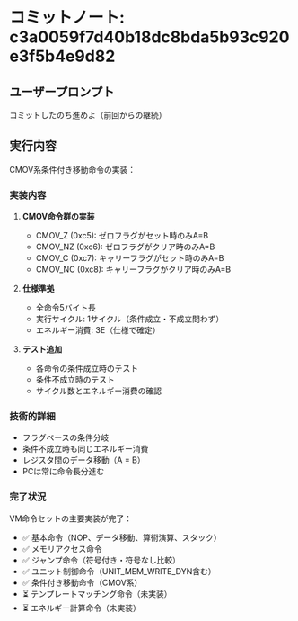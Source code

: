 # コミットノート: c3a0059f7d40b18dc8bda5b93c920e3f5b4e9d82

## ユーザープロンプト

コミットしたのち進めよ（前回からの継続）

## 実行内容

CMOV系条件付き移動命令の実装：

### 実装内容

1. **CMOV命令群の実装**
   - CMOV_Z (0xc5): ゼロフラグがセット時のみA=B
   - CMOV_NZ (0xc6): ゼロフラグがクリア時のみA=B
   - CMOV_C (0xc7): キャリーフラグがセット時のみA=B
   - CMOV_NC (0xc8): キャリーフラグがクリア時のみA=B

2. **仕様準拠**
   - 全命令5バイト長
   - 実行サイクル: 1サイクル（条件成立・不成立問わず）
   - エネルギー消費: 3E（仕様で確定）

3. **テスト追加**
   - 各命令の条件成立時のテスト
   - 条件不成立時のテスト
   - サイクル数とエネルギー消費の確認

### 技術的詳細

- フラグベースの条件分岐
- 条件不成立時も同じエネルギー消費
- レジスタ間のデータ移動（A = B）
- PCは常に命令長分進む

### 完了状況

VM命令セットの主要実装が完了：
- ✅ 基本命令（NOP、データ移動、算術演算、スタック）
- ✅ メモリアクセス命令
- ✅ ジャンプ命令（符号付き・符号なし比較）
- ✅ ユニット制御命令（UNIT_MEM_WRITE_DYN含む）
- ✅ 条件付き移動命令（CMOV系）
- ⏳ テンプレートマッチング命令（未実装）
- ⏳ エネルギー計算命令（未実装）